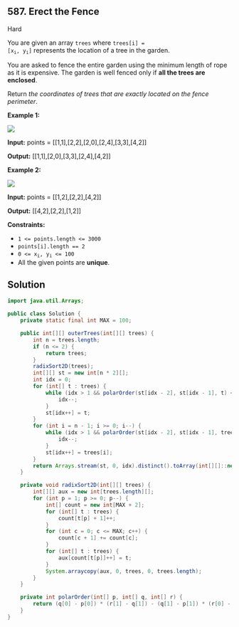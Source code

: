 ## 587\. Erect the Fence

Hard

You are given an array `trees` where <code>trees[i] = [x<sub>i</sub>, y<sub>i</sub>]</code> represents the location of a tree in the garden.

You are asked to fence the entire garden using the minimum length of rope as it is expensive. The garden is well fenced only if **all the trees are enclosed**.

Return _the coordinates of trees that are exactly located on the fence perimeter_.

**Example 1:**

![](https://assets.leetcode.com/uploads/2021/04/24/erect2-plane.jpg)

**Input:** points = \[\[1,1],[2,2],[2,0],[2,4],[3,3],[4,2]]

**Output:** [[1,1],[2,0],[3,3],[2,4],[4,2]] 

**Example 2:**

![](https://assets.leetcode.com/uploads/2021/04/24/erect1-plane.jpg)

**Input:** points = \[\[1,2],[2,2],[4,2]]

**Output:** [[4,2],[2,2],[1,2]] 

**Constraints:**

*   `1 <= points.length <= 3000`
*   `points[i].length == 2`
*   <code>0 <= x<sub>i</sub>, y<sub>i</sub> <= 100</code>
*   All the given points are **unique**.

## Solution

```java
import java.util.Arrays;

public class Solution {
    private static final int MAX = 100;

    public int[][] outerTrees(int[][] trees) {
        int n = trees.length;
        if (n <= 2) {
            return trees;
        }
        radixSort2D(trees);
        int[][] st = new int[n * 2][];
        int idx = 0;
        for (int[] t : trees) {
            while (idx > 1 && polarOrder(st[idx - 2], st[idx - 1], t) < 0) {
                idx--;
            }
            st[idx++] = t;
        }
        for (int i = n - 1; i >= 0; i--) {
            while (idx > 1 && polarOrder(st[idx - 2], st[idx - 1], trees[i]) < 0) {
                idx--;
            }
            st[idx++] = trees[i];
        }
        return Arrays.stream(st, 0, idx).distinct().toArray(int[][]::new);
    }

    private void radixSort2D(int[][] trees) {
        int[][] aux = new int[trees.length][];
        for (int p = 1; p >= 0; p--) {
            int[] count = new int[MAX + 2];
            for (int[] t : trees) {
                count[t[p] + 1]++;
            }
            for (int c = 0; c <= MAX; c++) {
                count[c + 1] += count[c];
            }
            for (int[] t : trees) {
                aux[count[t[p]]++] = t;
            }
            System.arraycopy(aux, 0, trees, 0, trees.length);
        }
    }

    private int polarOrder(int[] p, int[] q, int[] r) {
        return (q[0] - p[0]) * (r[1] - q[1]) - (q[1] - p[1]) * (r[0] - q[0]);
    }
}
```